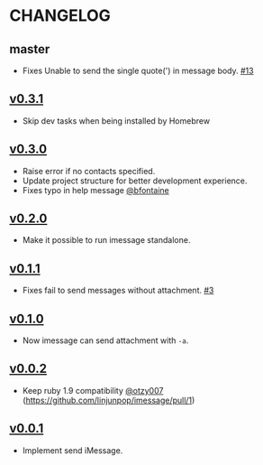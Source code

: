 # CHANGELOG

## master

- Fixes Unable to send the single quote(') in message body. [#13](https://github.com/linjunpop/imessage/issues/13)

## [v0.3.1](https://github.com/linjunpop/imessage/tree/v0.3.1)

- Skip dev tasks when being installed by Homebrew

## [v0.3.0](https://github.com/linjunpop/imessage/tree/v0.3.0)

- Raise error if no contacts specified.
- Update project structure for better development experience.
- Fixes typo in help message [@bfontaine](https://github.com/bfontaine)

## [v0.2.0](https://github.com/linjunpop/imessage/tree/v0.2.0)

- Make it possible to run imessage standalone.

## [v0.1.1](https://github.com/linjunpop/imessage/tree/v0.1.1)

- Fixes fail to send messages without attachment. [#3](https://github.com/linjunpop/imessage/issues/3)

## [v0.1.0](https://github.com/linjunpop/imessage/tree/v0.1.0)

- Now imessage can send attachment with `-a`.

## [v0.0.2](https://github.com/linjunpop/imessage/tree/v0.0.2)

- Keep ruby 1.9 compatibility [@otzy007](https://github.com/otzy007) (https://github.com/linjunpop/imessage/pull/1)

## [v0.0.1](https://github.com/linjunpop/imessage/tree/v0.0.1)

- Implement send iMessage.
